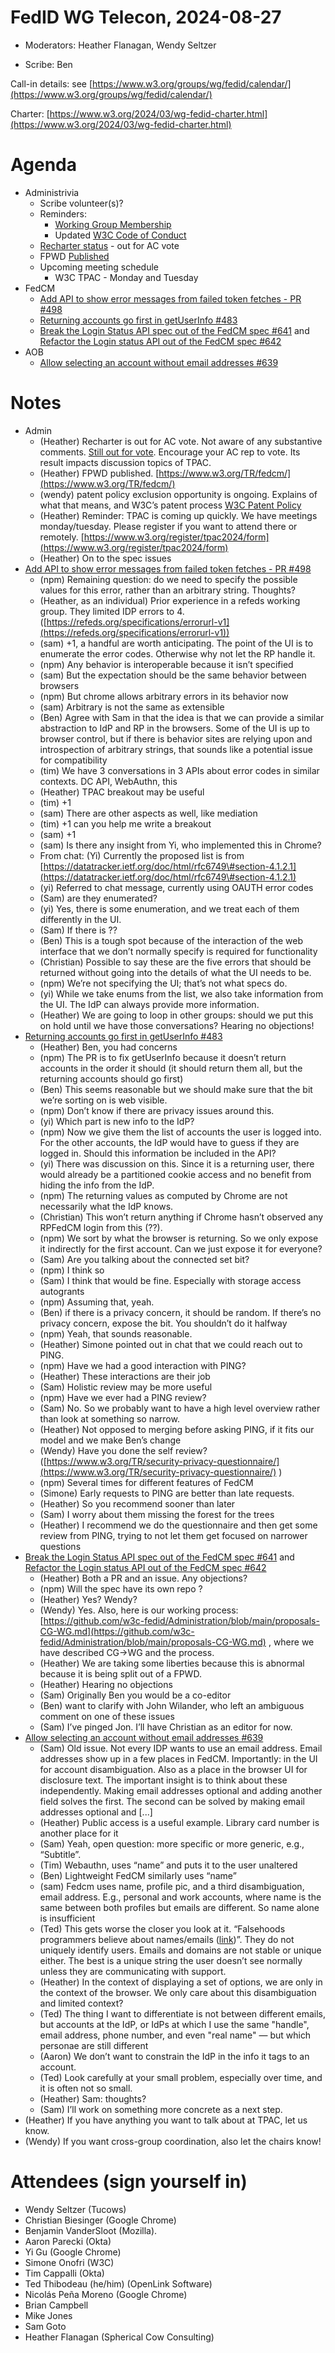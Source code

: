# FedID WG Telecon, 2024-08-27

* Moderators: Heather Flanagan, Wendy Seltzer

* Scribe: Ben

Call-in details: see [https://www.w3.org/groups/wg/fedid/calendar/](https://www.w3.org/groups/wg/fedid/calendar/) 

Charter: [https://www.w3.org/2024/03/wg-fedid-charter.html](https://www.w3.org/2024/03/wg-fedid-charter.html) 

# Agenda

* Administrivia  
  * Scribe volunteer(s)?   
  * Reminders:   
    * [Working Group Membership](https://www.w3.org/groups/wg/fedid/)  
    * Updated [W3C Code of Conduct](https://www.w3.org/policies/code-of-conduct/)  
  * [Recharter status](https://www.w3.org/2024/07/wg-fedid-charter.html) \- out for AC vote  
  * FPWD [Published](https://www.w3.org/TR/fedcm/)  
  * Upcoming meeting schedule  
    * W3C TPAC \- Monday and Tuesday  
* FedCM  
  * [Add API to show error messages from failed token fetches \- PR \#498](https://github.com/w3c-fedid/FedCM/pull/498)  
  * [Returning accounts go first in getUserInfo \#483](https://github.com/w3c-fedid/FedCM/pull/483)  
  * [Break the Login Status API spec out of the FedCM spec \#641](https://github.com/w3c-fedid/FedCM/issues/641) and [Refactor the Login status API out of the FedCM spec \#642](https://github.com/w3c-fedid/FedCM/pull/642)  
* AOB  
  * [Allow selecting an account without email addresses \#639](https://github.com/w3c-fedid/FedCM/issues/639)

# Notes

* Admin  
  * (Heather) Recharter is out for AC vote. Not aware of any substantive comments. [Still out for vote](https://lists.w3.org/Archives/Public/public-new-work/2024Aug/0003.html). Encourage your AC rep to vote. Its result impacts discussion topics of TPAC.  
  * (Heather) FPWD published. [https://www.w3.org/TR/fedcm/](https://www.w3.org/TR/fedcm/)   
  * (wendy) patent policy exclusion opportunity is ongoing. Explains of what that means, and W3C’s patent process [W3C Patent Policy](https://www.w3.org/policies/patent-policy/\#sec-Exclusion)   
  * (Heather) Reminder: TPAC is coming up quickly. We have meetings monday/tuesday. Please register if you want to attend there or remotely. [https://www.w3.org/register/tpac2024/form](https://www.w3.org/register/tpac2024/form)   
  * (Heather) On to the spec issues  
* [Add API to show error messages from failed token fetches \- PR \#498](https://github.com/w3c-fedid/FedCM/pull/498)  
  * (npm) Remaining question: do we need to specify the possible values for this error, rather than an arbitrary string. Thoughts?  
  * (Heather, as an individual) Prior experience in a refeds working group. They limited IDP errors to 4\. ([https://refeds.org/specifications/errorurl-v1](https://refeds.org/specifications/errorurl-v1))   
  * (sam) \+1, a handful are worth anticipating. The point of the UI is to enumerate the error codes. Otherwise why not let the RP handle it.  
  * (npm) Any behavior is interoperable because it isn’t specified  
  * (sam) But the expectation should be the same behavior between browsers  
  * (npm) But chrome allows arbitrary errors in its behavior now  
  * (sam) Arbitrary is not the same as extensible  
  * (Ben) Agree with Sam in that the idea is that we can provide a similar abstraction to IdP and RP in the browsers. Some of the UI is up to browser control, but if there is behavior sites are relying upon and introspection of arbitrary strings, that sounds like a potential issue for compatibility  
  * (tim) We have 3 conversations in 3 APIs about error codes in similar contexts. DC API, WebAuthn, this  
  * (Heather) TPAC breakout may be useful  
  * (tim) \+1  
  * (sam) There are other aspects as well, like mediation  
  * (tim) \+1 can you help me write a breakout  
  * (sam) \+1  
  * (sam) Is there any insight from Yi, who implemented this in Chrome?  
  * From chat: (Yi) Currently the proposed list is from [https://datatracker.ietf.org/doc/html/rfc6749\#section-4.1.2.1](https://datatracker.ietf.org/doc/html/rfc6749\#section-4.1.2.1)   
  * (yi) Referred to chat message, currently using OAUTH error codes  
  * (Sam) are they enumerated?  
  * (yi) Yes, there is some enumeration, and we treat each of them differently in the UI.  
  * (Sam) If there is ??  
  * (Ben) This is a tough spot because of the interaction of the web interface that we don’t normally specify is required for functionality  
  * (Christian) Possible to say these are the five errors that should be returned without going into the details of what the UI needs to be.   
  * (npm) We’re not specifying the UI; that’s not what specs do.  
  * (yi) While we take enums from the list, we also take information from the UI. The IdP can always provide more information.  
  * (Heather) We are going to loop in other groups: should we put this on hold until we have those conversations? Hearing no objections\!  
* [Returning accounts go first in getUserInfo \#483](https://github.com/w3c-fedid/FedCM/pull/483)  
  * (Heather) Ben, you had concerns  
  * (npm) The PR is to fix getUserInfo because it doesn’t return accounts in the order it should (it should return them all, but the returning accounts should go first)  
  * (Ben) This seems reasonable but we should make sure that the bit we’re sorting on is web visible.   
  * (npm) Don’t know if there are privacy issues around this.   
  * (yi) Which part is new info to the IdP?  
  * (npm) Now we give them the list of accounts the user is logged into. For the other accounts, the IdP would have to guess if they are logged in. Should this information be included in the API?  
  * (yi) There was discussion on this. Since it is a returning user, there would already be a partitioned cookie access and no benefit from hiding the info from the IdP.   
  * (npm) The returning values as computed by Chrome are not necessarily what the IdP knows.  
  * (Christian) This won’t return anything if Chrome hasn’t observed any RPFedCM login from this (??).   
  * (npm) We sort by what the browser is returning. So we only expose it indirectly for the first account. Can we just expose it for everyone?  
  * (Sam) Are you talking about the connected set bit?  
  * (npm) I think so  
  * (Sam) I think that would be fine. Especially with storage access autogrants  
  * (npm) Assuming that, yeah.  
  * (Ben) if there is a privacy concern, it should be random. If there’s no privacy concern, expose the bit. You shouldn’t do it halfway  
  * (npm) Yeah, that sounds reasonable.  
  * (Heather) Simone pointed out in chat that we could reach out to PING.  
  * (npm) Have we had a good interaction with PING?   
  * (Heather) These interactions are their job  
  * (Sam) Holistic review may be more useful  
  * (npm) Have we ever had a PING review?  
  * (Sam) No. So we probably want to have a high level overview rather than look at something so narrow.  
  * (Heather) Not opposed to merging before asking PING, if it fits our model and we make Ben’s change  
  * (Wendy) Have you done the self review? ([https://www.w3.org/TR/security-privacy-questionnaire/](https://www.w3.org/TR/security-privacy-questionnaire/) )  
  * (npm) Several times for different features of FedCM  
  * (Simone) Early requests to PING are better than late requests.   
  * (Heather) So you recommend sooner than later  
  * (Sam) I worry about them missing the forest for the trees  
  * (Heather) I recommend we do the questionnaire and then get some review from PING, trying to not let them get focused on narrower questions  
* [Break the Login Status API spec out of the FedCM spec \#641](https://github.com/w3c-fedid/FedCM/issues/641) and [Refactor the Login status API out of the FedCM spec \#642](https://github.com/w3c-fedid/FedCM/pull/642)  
  * (Heather) Both a PR and an issue. Any objections?  
  * (npm) Will the spec have its own repo ?  
  * (Heather) Yes? Wendy?  
  * (Wendy) Yes. Also, here is our working process: [https://github.com/w3c-fedid/Administration/blob/main/proposals-CG-WG.md](https://github.com/w3c-fedid/Administration/blob/main/proposals-CG-WG.md) , where we have described CG→WG and the process.  
  * (Heather) We are taking some liberties because this is abnormal because it is being split out of a FPWD.   
  * (Heather) Hearing no objections  
  * (Sam) Originally Ben you would be a co-editor  
  * (Ben) want to clarify with John Wilander, who left an ambiguous comment on one of these issues  
  * (Sam) I’ve pinged Jon. I’ll have Christian as an editor for now.  
* [Allow selecting an account without email addresses \#639](https://github.com/w3c-fedid/FedCM/issues/639)  
  * (Sam) Old issue. Not every IDP wants to use an email address. Email addresses show up in a few places in FedCM. Importantly: in the UI for account disambiguation. Also as a place in the browser UI for disclosure text. The important insight is to think about these independently. Making email addresses optional and adding another field solves the first. The second can be solved by making email addresses optional and \[...\]  
  * (Heather) Public access is a useful example. Library card number is another place for it  
  * (Sam) Yeah, open question: more specific or more generic, e.g., “Subtitle”.  
  * (Tim) Webauthn, uses “name” and puts it to the user unaltered  
  * (Ben) Lightweight FedCM similarly uses “name”   
  * (sam) Fedcm uses name, profile pic, and a third disambiguation, email address. E.g., personal and work accounts, where name is the same between both profiles but emails are different. So name alone is insufficient  
  * (Ted) This gets worse the closer you look at it. “Falsehoods programmers believe about names/emails ([link](https://www.kalzumeus.com/2010/06/17/falsehoods-programmers-believe-about-names/))”. They do not uniquely identify users. Emails and domains are not stable or unique either. The best is a unique string the user doesn’t see normally unless they are communicating with support.  
  * (Heather)  In the context of displaying a set of options, we are only in the context of the browser. We only care about this disambiguation and limited context?  
  * (Ted) The thing I want to differentiate is not between different emails, but accounts at the IdP, or IdPs at which I use the same "handle", email address, phone number, and even "real name" — but which personae are still different  
  * (Aaron) We don’t want to constrain the IdP in the info it tags to an account.   
  * (Ted) Look carefully at your small problem, especially over time, and it is often not so small.  
  * (Heather) Sam: thoughts?  
  * (Sam) I’ll work on something more concrete as a next step.  
* (Heather) If you have anything you want to talk about at TPAC, let us know.  
* (Wendy) If you want cross-group coordination, also let the chairs know\!

# 



# Attendees (sign yourself in)

* Wendy Seltzer (Tucows)  
* Christian Biesinger (Google Chrome)  
* Benjamin VanderSloot (Mozilla).  
* Aaron Parecki (Okta)  
* Yi Gu (Google Chrome)  
* Simone Onofri (W3C)   
* Tim Cappalli (Okta)  
* Ted Thibodeau (he/him) (OpenLink Software)  
* Nicolás Peña Moreno (Google Chrome)  
* Brian Campbell  
* Mike Jones  
* Sam Goto  
* Heather Flanagan (Spherical Cow Consulting)